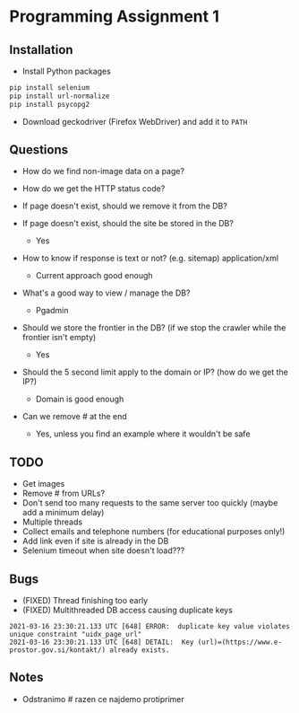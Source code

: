 # Programming Assignment 1

## Installation

* Install Python packages
```bash
pip install selenium
pip install url-normalize
pip install psycopg2
```
* Download geckodriver (Firefox WebDriver) and add it to `PATH`


## Questions

* How do we find non-image data on a page?
* How do we get the HTTP status code?
* If page doesn't exist, should we remove it from the DB?

* If page doesn't exist, should the site be stored in the DB?
	* Yes
* How to know if response is text or not? (e.g. sitemap) application/xml
	* Current approach good enough
* What's a good way to view / manage the DB?
	* Pgadmin
* Should we store the frontier in the DB? (if we stop the crawler while the frontier isn't empty)
	* Yes
* Should the 5 second limit apply to the domain or IP? (how do we get the IP?)
	* Domain is good enough
* Can we remove # at the end
	* Yes, unless you find an example where it wouldn't be safe

## TODO

* Get images
* Remove # from URLs?
* Don't send too many requests to the same server too quickly (maybe add a minimum delay)
* Multiple threads
* Collect emails and telephone numbers (for educational purposes only!)
* Add link even if site is already in the DB
* Selenium timeout when site doesn't load???

## Bugs

* (FIXED) Thread finishing too early
* (FIXED) Multithreaded DB access causing duplicate keys
```
2021-03-16 23:30:21.133 UTC [648] ERROR:  duplicate key value violates unique constraint "uidx_page_url"
2021-03-16 23:30:21.133 UTC [648] DETAIL:  Key (url)=(https://www.e-prostor.gov.si/kontakt/) already exists.
```

## Notes

* Odstranimo # razen ce najdemo protiprimer

